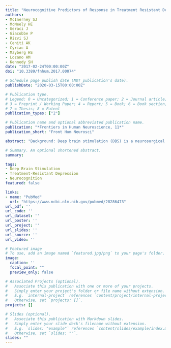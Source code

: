 ```yaml
---
title: "Neurocognitive Predictors of Response in Treatment Resistant Depression to Subcallosal Cingulate Gyrus Deep Brain Stimulation"
authors:
- McInerney SJ
- McNeely HE
- Geraci J
- Giacobbe P
- Rizvi SJ
- Ceniti AK
- Cyriac A
- Mayberg HS
- Lozano AM
- Kennedy SH
date: "2017-02-24T00:00:00Z"
doi: "10.3389/fnhum.2017.00074"

# Schedule page publish date (NOT publication's date).
publishDate: "2020-03-15T00:00:00Z"

# Publication type.
# Legend: 0 = Uncategorized; 1 = Conference paper; 2 = Journal article;
# 3 = Preprint / Working Paper; 4 = Report; 5 = Book; 6 = Book section;
# 7 = Thesis; 8 = Patent
publication_types: ["2"]

# Publication name and optional abbreviated publication name.
publication: "*Frontiers in Human Neuroscience, 11*"
publication_short: "Front Hum Neurosci"

abstract: "Background: Deep brain stimulation (DBS) is a neurosurgical intervention with demonstrated effectiveness for treatment resistant depression (TRD), but longitudinal studies on the stability of cognitive parameters following treatment are limited. The objectives of this study are to (i) identify baseline cognitive predictors of treatment response to subcallosal cingulate gyrus (SCG) DBS for unipolar TRD and (ii) compare neurocognitive performance prior to and 12 months after DBS implantation. Methods: Twenty unipolar TRD patients received SCG DBS for 12 months. A standardized neuropsychological battery was used to assess a range of neurocognitive abilities at baseline and after 12 months. Severity of depression was evaluated using the 17 item Hamilton Rating Scale for Depression. Results: Finger Tap-Dominant Hand Test and total number of errors made on the Wisconsin Card Sorting Test predicted classification of patients as treatment responders or non-responders, and were independent of improvement in mood. Change in verbal fluency was the only neuropsychological test that correlated with change in mood from baseline to the follow up period. None of the neuropsychological measures displayed deterioration in cognitive functioning from baseline to repeat testing at 12 months. Limitations: This was an open label study with a small sample size which limits predictive analysis. Practice effects of the neuropsychological testing could explain the improvement from baseline to follow up on some tasks. Replication using a larger sample of subjects who received neuropsychological testing before and at least 12 months after DBS surgery is required. Conclusion: These preliminary results (i) suggest that psychomotor speed may be a useful baseline predictor of response to SCG DBS treatment and (ii) support previous suggestions that SCG DBS has no deleterious effects on cognition."

# Summary. An optional shortened abstract.
summary: 

tags:
- Deep Brain Stimulation
- Treatment-Resistant Depression
- Neurocognition
featured: false

links:
- name: "PubMed"
  url: "https://www.ncbi.nlm.nih.gov/pubmed/28286473"
url_pdf: ''
url_code: ''
url_dataset: ''
url_poster: ''
url_project: ''
url_slides: ''
url_source: ''
url_video: ''

# Featured image
# To use, add an image named `featured.jpg/png` to your page's folder. 
image:
  caption: ''
  focal_point: ""
  preview_only: false

# Associated Projects (optional).
#   Associate this publication with one or more of your projects.
#   Simply enter your project's folder or file name without extension.
#   E.g. `internal-project` references `content/project/internal-project/index.md`.
#   Otherwise, set `projects: []`.
projects: []

# Slides (optional).
#   Associate this publication with Markdown slides.
#   Simply enter your slide deck's filename without extension.
#   E.g. `slides: "example"` references `content/slides/example/index.md`.
#   Otherwise, set `slides: ""`.
slides: ""
---
```

